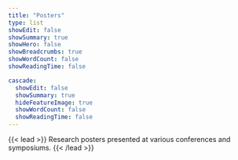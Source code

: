 ```yaml
---
title: "Posters"
type: list
showEdit: false
showSummary: true
showHero: false
showBreadcrumbs: true
showWordCount: false
showReadingTime: false

cascade:
  showEdit: false
  showSummary: true
  hideFeatureImage: true
  showWordCount: false
  showReadingTime: false
---
```


{{< lead >}}
Research posters presented at various conferences and symposiums.
{{< /lead >}}
